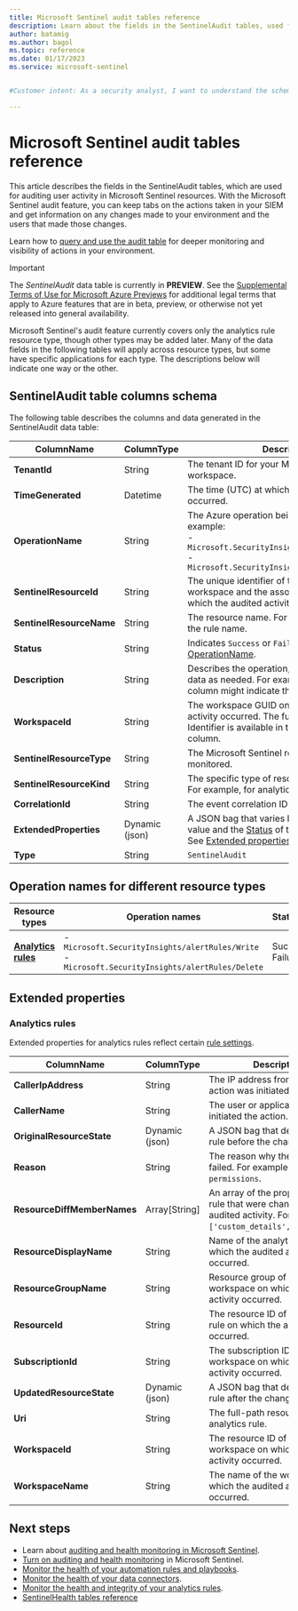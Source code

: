 ```yaml
---
title: Microsoft Sentinel audit tables reference
description: Learn about the fields in the SentinelAudit tables, used for audit monitoring and analysis.
author: batamig
ms.author: bagol
ms.topic: reference
ms.date: 01/17/2023
ms.service: microsoft-sentinel


#Customer intent: As a security analyst, I want to understand the schema and usage of Microsoft Sentinel audit tables so that I can effectively monitor user activities within my SIEM environment.

---
```


# Microsoft Sentinel audit tables reference

This article describes the fields in the SentinelAudit tables, which are used for auditing user activity in Microsoft Sentinel resources. With the Microsoft Sentinel audit feature, you can keep tabs on the actions taken in your SIEM and get information on any changes made to your environment and the users that made those changes. 

Learn how to [query and use the audit table](monitor-analytics-rule-integrity.md) for deeper monitoring and visibility of actions in your environment.

> [!IMPORTANT]
>
> The *SentinelAudit* data table is currently in **PREVIEW**. See the [Supplemental Terms of Use for Microsoft Azure Previews](https://azure.microsoft.com/support/legal/preview-supplemental-terms/) for additional legal terms that apply to Azure features that are in beta, preview, or otherwise not yet released into general availability.
>

Microsoft Sentinel's audit feature currently covers only the analytics rule resource type, though other types may be added later. Many of the data fields in the following tables will apply across resource types, but some have specific applications for each type. The descriptions below will indicate one way or the other.

## SentinelAudit table columns schema

The following table describes the columns and data generated in the SentinelAudit data table:

| ColumnName               | ColumnType     | Description                                                    |
| ------------------------ | -------------- | -------------------------------------------------------------- |
| **TenantId**             | String         | The tenant ID for your Microsoft Sentinel workspace.           |
| **TimeGenerated**        | Datetime       | The time (UTC) at which the audited activity occurred.              |
| <a name="operationname_audit"></a>**OperationName** | String   | The Azure operation being recorded. For example:<br>- `Microsoft.SecurityInsights/alertRules/Write`<br>- `Microsoft.SecurityInsights/alertRules/Delete` |
| <a name="sentinelresourceid_audit"></a>**SentinelResourceId** | String         | The unique identifier of the Microsoft Sentinel workspace and the associated resource on which the audited activity occurred. |
| **SentinelResourceName** | String         | The resource name. For analytics rules, this is the rule name. |
| <a name="status_audit"></a>**Status**     | String         | Indicates `Success` or `Failure` for the [OperationName](#operationname_audit). |
| **Description**          | String         | Describes the operation, including extended data as needed. For example, for failures, this column might indicate the failure reason. |
| **WorkspaceId**          | String         | The workspace GUID on which the audited activity occurred. The full Azure Resource Identifier is available in the [SentinelResourceID](#sentinelresourceid_audit) column. |
| **SentinelResourceType** | String         | The Microsoft Sentinel resource type being monitored.          |
| **SentinelResourceKind** | String         | The specific type of resource being monitored. For example, for analytics rules: `NRT`. |
| **CorrelationId**        | String         | The event correlation ID in GUID format.                       |
| **ExtendedProperties**   | Dynamic (json) | A JSON bag that varies by the [OperationName](#operationname_audit) value and the [Status](#status_audit) of the event.<br>See [Extended properties](#extended-properties) for details. |
| **Type** | String | `SentinelAudit` |

## Operation names for different resource types

| Resource types       | Operation names | Statuses |
| -------------------- | --------------- | -------- |
| **[Analytics rules](monitor-analytics-rule-integrity.md)** | - `Microsoft.SecurityInsights/alertRules/Write`<br>- `Microsoft.SecurityInsights/alertRules/Delete` | Success<br>Failure |

## Extended properties

### Analytics rules

Extended properties for analytics rules reflect certain [rule settings](detect-threats-custom.md).

| ColumnName               | ColumnType     | Description                                                     |
| ------------------------ | -------------- | --------------------------------------------------------------- |
| **CallerIpAddress**      | String         | The IP address from which the action was initiated.             |
| **CallerName**           | String         | The user or application that initiated the action.              |
| **OriginalResourceState** | Dynamic (json) | A JSON bag that describes the rule before the change.          |
| **Reason**               | String     | The reason why the operation failed. For example: `No permissions`. |
| **ResourceDiffMemberNames** | Array\[String\] | An array of the properties of the rule that were changed by the audited activity. For example: `['custom_details','look_back']`. |
| **ResourceDisplayName**  | String         | Name of the analytics rule on which the audited activity occurred.   |
| **ResourceGroupName**    | String      | Resource group of the workspace on which the audited activity occurred. |
| **ResourceId**      | String     | The resource ID of the analytics rule on which the audited activity occurred. |
| **SubscriptionId**  | String      | The subscription ID of the workspace on which the audited activity occurred. |
| **UpdatedResourceState** | Dynamic (json) | A JSON bag that describes the rule after the change.            |
| **Uri**                  | String         | The full-path resource ID of the analytics rule.                |
| **WorkspaceId**        | String       | The resource ID of the workspace on which the audited activity occurred. |
| **WorkspaceName**        | String         | The name of the workspace on which the audited activity occurred.    |


## Next steps

- Learn about [auditing and health monitoring in Microsoft Sentinel](health-audit.md).
- [Turn on auditing and health monitoring](enable-monitoring.md) in Microsoft Sentinel.
- [Monitor the health of your automation rules and playbooks](monitor-automation-health.md).
- [Monitor the health of your data connectors](monitor-data-connector-health.md).
- [Monitor the health and integrity of your analytics rules](monitor-analytics-rule-integrity.md).
- [SentinelHealth tables reference](health-table-reference.md)
